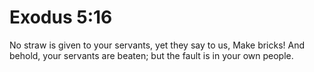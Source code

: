 # Exodus 5:16

No straw is given to your servants, yet they say to us, Make bricks! And behold, your servants are beaten; but the fault is in your own people.
